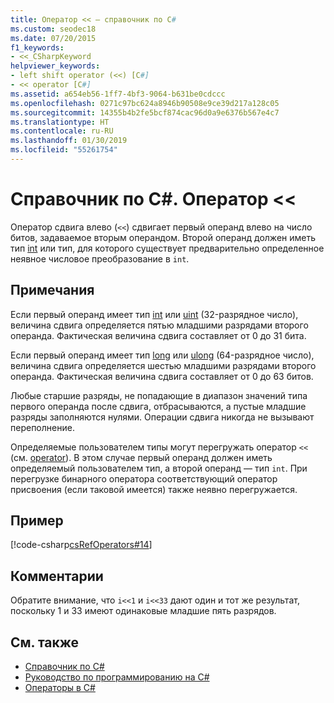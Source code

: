 ```yaml
---
title: Оператор << — справочник по C#
ms.custom: seodec18
ms.date: 07/20/2015
f1_keywords:
- <<_CSharpKeyword
helpviewer_keywords:
- left shift operator (<<) [C#]
- << operator [C#]
ms.assetid: a654eb56-1ff7-4bf3-9064-b631be0cdccc
ms.openlocfilehash: 0271c97bc624a8946b90508e9ce39d217a128c05
ms.sourcegitcommit: 14355b4b2fe5bcf874cac96d0a9e6376b567e4c7
ms.translationtype: HT
ms.contentlocale: ru-RU
ms.lasthandoff: 01/30/2019
ms.locfileid: "55261754"
---
```

# <a name="-operator-c-reference"></a>Справочник по C#. Оператор \<\<

Оператор сдвига влево (`<<`) сдвигает первый операнд влево на число битов, задаваемое вторым операндом. Второй операнд должен иметь тип [int](../keywords/int.md) или тип, для которого существует предварительно определенное неявное числовое преобразование в `int`.

## <a name="remarks"></a>Примечания

Если первый операнд имеет тип [int](../keywords/int.md) или [uint](../keywords/uint.md) (32-разрядное число), величина сдвига определяется пятью младшими разрядами второго операнда. Фактическая величина сдвига составляет от 0 до 31 бита.

Если первый операнд имеет тип [long](../keywords/long.md) или [ulong](../keywords/ulong.md) (64-разрядное число), величина сдвига определяется шестью младшими разрядами второго операнда. Фактическая величина сдвига составляет от 0 до 63 битов.

Любые старшие разряды, не попадающие в диапазон значений типа первого операнда после сдвига, отбрасываются, а пустые младшие разряды заполняются нулями. Операции сдвига никогда не вызывают переполнение.

Определяемые пользователем типы могут перегружать оператор `<<` (см. [operator](../keywords/operator.md)). В этом случае первый операнд должен иметь определяемый пользователем тип, а второй операнд — тип `int`. При перегрузке бинарного оператора соответствующий оператор присвоения (если таковой имеется) также неявно перегружается.

## <a name="example"></a>Пример

[!code-csharp[csRefOperators#14](~/samples/snippets/csharp/VS_Snippets_VBCSharp/csrefOperators/CS/csrefOperators.cs#14)]

## <a name="comments"></a>Комментарии

Обратите внимание, что `i<<1` и `i<<33` дают один и тот же результат, поскольку 1 и 33 имеют одинаковые младшие пять разрядов.

## <a name="see-also"></a>См. также

- [Справочник по C#](../index.md)
- [Руководство по программированию на C#](../../programming-guide/index.md)
- [Операторы в C#](index.md)

